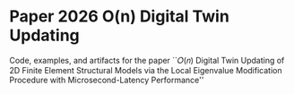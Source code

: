 # Paper 2026 O(n) Digital Twin Updating

Code, examples, and artifacts for the paper ``𝑂(𝑛) Digital Twin Updating of 2D Finite Element Structural Models via the Local Eigenvalue Modification Procedure with Microsecond-Latency Performance''

